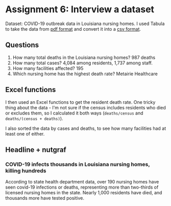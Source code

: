 # Assignment 6: Interview a dataset

Dataset: COVID-19 outbreak data in Louisiana nursing homes. I used Tabula to take the data from [pdf format](http://ldh.la.gov/assets/oph/Coronavirus/NursingHomes/NHReport051820.pdf) 
and convert it into a [csv format](https://docs.google.com/spreadsheets/d/1ompFTmd-UQE5Ww-LwRBRNkqvsPpLhze_1jwpn3LQ19g/edit#gid=1782651483).

## Questions

1. How many total deaths in the Louisiana nursing homes? 987 deaths
2. How many total cases? 4,084 among residents, 1,737 among staff.
3. How many facilities affected? 195
4. Which nursing home has the highest death rate? Metairie Healthcare

## Excel functions

I then used an Excel functions to get the resident death rate. One tricky thing about the data - I'm not sure if the census includes 
residents who died or excludes them, so I calculated it both ways (```deaths/census``` and ```deaths/(census + deaths)```).

I also sorted the data by cases and deaths, to see how many facilities had at least one of either.

## Headline + nutgraf

### COVID-19 infects thousands in Louisiana nursing homes, killing hundreds

According to state health department data, over 190 nursing homes have seen covid-19 infections or deaths, representing more than two-thirds 
of licensed nursing homes in the state. Nearly 1,000 residents have died, and thousands more have tested positive.




